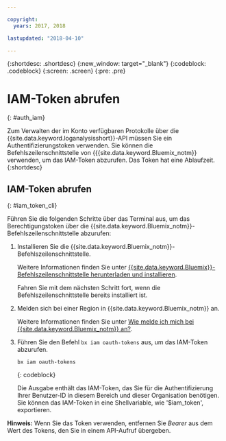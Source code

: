 ```yaml
---

copyright:
  years: 2017, 2018

lastupdated: "2018-04-10"

---
```



{:shortdesc: .shortdesc}
{:new_window: target="_blank"}
{:codeblock: .codeblock}
{:screen: .screen}
{:pre: .pre}


# IAM-Token abrufen
{: #auth_iam}

Zum Verwalten der im Konto verfügbaren Protokolle über die {{site.data.keyword.loganalysisshort}}-API müssen Sie ein Authentifizierungstoken verwenden. Sie können die Befehlszeilenschnittstelle von {{{site.data.keyword.Bluemix_notm}} verwenden, um das IAM-Token abzurufen. Das Token hat eine Ablaufzeit. 
{:shortdesc}


## IAM-Token abrufen
{: #iam_token_cli}

Führen Sie die folgenden Schritte über das Terminal aus, um das Berechtigungstoken über die {{site.data.keyword.Bluemix_notm}}-Befehlszeilenschnittstelle abzurufen:

1. Installieren Sie die {{site.data.keyword.Bluemix_notm}}-Befehlszeilenschnittstelle.

   Weitere Informationen finden Sie unter [{{site.data.keyword.Bluemix}}-Befehlszeilenschnittstelle herunterladen und installieren](/docs/cli/reference/bluemix_cli/download_cli.html#download_install).
   
   Fahren Sie mit dem nächsten Schritt fort, wenn die Befehlszeilenschnittstelle bereits installiert ist.
    
2. Melden sich bei einer Region in {{site.data.keyword.Bluemix_notm}} an. 

    Weitere Informationen finden Sie unter [Wie melde ich mich bei {{site.data.keyword.Bluemix_notm}} an?](/docs/services/CloudLogAnalysis/qa/cli_qa.html#login).
	
3. Führen Sie den Befehl `bx iam oauth-tokens` aus, um das IAM-Token abzurufen.

    ```
	bx iam oauth-tokens
	```
	{: codeblock}
	
	Die Ausgabe enthält das IAM-Token, das Sie für die Authentifizierung Ihrer Benutzer-ID in diesem Bereich und dieser Organisation benötigen. Sie können das IAM-Token in eine Shellvariable, wie '$iam_token', exportieren.



**Hinweis:** Wenn Sie das Token verwenden, entfernen Sie *Bearer* aus dem Wert des Tokens, den Sie in einem API-Aufruf übergeben.

